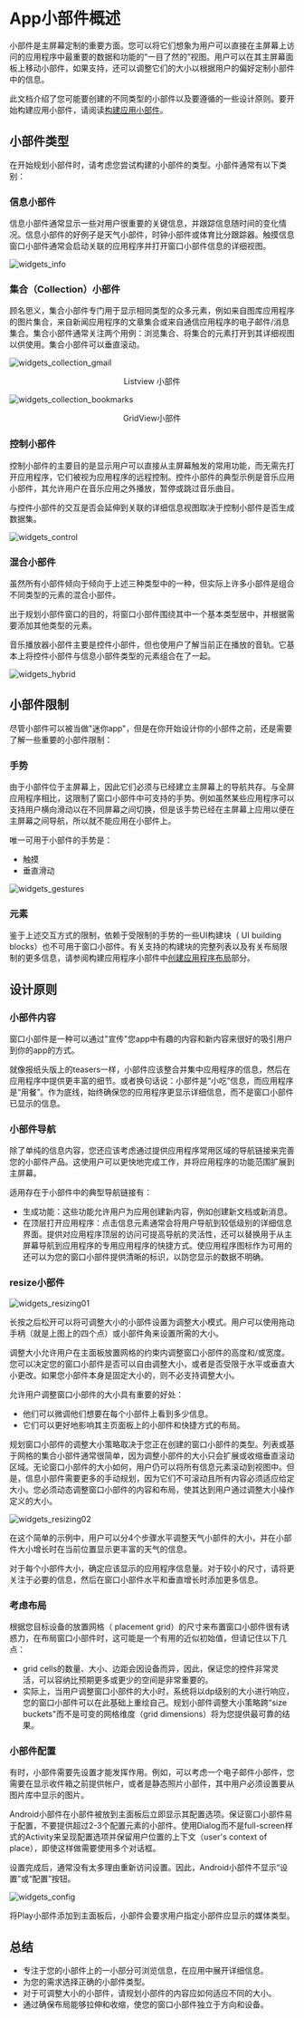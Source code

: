 # App小部件概述

小部件是主屏幕定制的重要方面。您可以将它们想象为用户可以直接在主屏幕上访问的应用程序中最重要的数据和功能的“一目了然的”视图。用户可以在其主屏幕面板上移动小部件，如果支持，还可以调整它们的大小以根据用户的偏好定制小部件中的信息。

此文档介绍了您可能要创建的不同类型的小部件以及要遵循的一些设计原则。要开始构建应用小部件，请阅读[构建应用小部件](./AppWidgets/构建应用小部件.md)。

## 小部件类型

在开始规划小部件时，请考虑您尝试构建的小部件的类型。小部件通常有以下类别：

### 信息小部件

信息小部件通常显示一些对用户很重要的关键信息，并跟踪信息随时间的变化情况。信息小部件的好例子是天气小部件，时钟小部件或体育比分跟踪器。触摸信息窗口小部件通常会启动关联的应用程序并打开窗口小部件信息的详细视图。

![widgets_info](https://ws4.sinaimg.cn/large/006tNc79gy1g1v9w6q8l0j30c704djrj.jpg)

### 集合（Collection）小部件

顾名思义，集合小部件专门用于显示相同类型的众多元素，例如来自图库应用程序的图片集合，来自新闻应用程序的文章集合或来自通信应用程序的电子邮件/消息集合。集合小部件通常关注两个用例：浏览集合、将集合的元素打开到其详细视图以供使用。集合小部件可以垂直滚动。

![widgets_collection_gmail](https://ws3.sinaimg.cn/large/006tNc79gy1g1v9yw6ytmj305306i3yv.jpg)

<center>Listview 小部件</center>

![widgets_collection_bookmarks](https://ws4.sinaimg.cn/large/006tNc79gy1g1v9z3k67nj306w06hdg6.jpg)

<center>GridView小部件</center>

### 控制小部件

控制小部件的主要目的是显示用户可以直接从主屏幕触发的常用功能，而无需先打开应用程序，它们被视为应用程序的远程控制。控件小部件的典型示例是音乐应用小部件，其允许用户在音乐应用之外播放，暂停或跳过音乐曲目。

与控件小部件的交互是否会延伸到关联的详细信息视图取决于控制小部件是否生成数据集。

![widgets_control](https://ws3.sinaimg.cn/large/006tNc79gy1g1vaso6beaj30c7042aa0.jpg)

### 混合小部件

虽然所有小部件倾向于倾向于上述三种类型中的一种，但实际上许多小部件是组合不同类型的元素的混合小部件。

出于规划小部件窗口的目的，将窗口小部件围绕其中一个基本类型居中，并根据需要添加其他类型的元素。

音乐播放器小部件主要是控件小部件，但也使用户了解当前正在播放的音轨。它基本上将控件小部件与信息小部件类型的元素组合在了一起。

![widgets_hybrid](https://ws4.sinaimg.cn/large/006tNc79gy1g1vasukn8kj30c703yq2t.jpg)

## 小部件限制

尽管小部件可以被当做"迷你app"，但是在你开始设计你的小部件之前，还是需要了解一些重要的小部件限制：

### 手势

由于小部件位于主屏幕上，因此它们必须与已经建立主屏幕上的导航共存。与全屏应用程序相比，这限制了窗口小部件中可支持的手势。例如虽然某些应用程序可以支持用户横向滑动以在不同屏幕之间切换，但是该手势已经在主屏幕上应用以便在主屏幕之间导航，所以就不能应用在小部件上。

唯一可用于小部件的手势是：

- 触摸
- 垂直滑动

![widgets_gestures](https://ws1.sinaimg.cn/large/006tNc79gy1g1vb2bg0jlj30gs0ev46g.jpg)

### 元素

鉴于上述交互方式的限制，依赖于受限制的手势的一些UI构建块（ UI building blocks）也不可用于窗口小部件。有关支持的构建块的完整列表以及有关布局限制的更多信息，请参阅构建应用程序小部件中[创建应用程序布局](./构建应用程序小部件.md#Creating-the-App-Widget-Layout)部分。

## <span id="design-guidline">设计原则</span>

### 小部件内容

窗口小部件是一种可以通过"宣传"您app中有趣的内容和新内容来很好的吸引用户到你的app的方式。

就像报纸头版上的teasers一样，小部件应该整合并集中应用程序的信息，然后在应用程序中提供更丰富的细节。或者换句话说：小部件是“小吃”信息，而应用程序是“用餐”。作为底线，始终确保您的应用程序更显示详细信息，而不是窗口小部件已显示的信息。

### 小部件导航

除了单纯的信息内容，您还应该考虑通过提供应用程序常用区域的导航链接来完善您的小部件产品。这使用户可以更快地完成工作，并将应用程序的功能范围扩展到主屏幕。

适用存在于小部件中的典型导航链接有：

- 生成功能：这些功能允许用户为应用创建新内容，例如创建新文档或新消息。
- 在顶层打开应用程序：点击信息元素通常会将用户导航到较低级别的详细信息界面。提供对应用程序顶层的访问可提高导航的灵活性，还可以替换用于从主屏幕导航到应用程序的专用应用程序的快捷方式。使应用程序图标作为可用的还可以为您的窗口小部件提供清晰的标识，以防您显示的数据不明确。

### resize小部件

![widgets_resizing01](https://ws1.sinaimg.cn/large/006tNc79gy1g1vbk94aq0j30fm0c5aha.jpg)

长按之后松开可以将可调整大小的小部件设置为调整大小模式。用户可以使用拖动手柄（就是上图上的四个点）或小部件角来设置所需的大小。

调整大小允许用户在主面板放置网格的约束内调整窗口小部件的高度和/或宽度。您可以决定您的窗口小部件是否可以自由调整大小，或者是否受限于水平或垂直大小更改。如果您小部件本身是固定大小的，则不必支持调整大小。

允许用户调整窗口小部件的大小具有重要的好处：

- 他们可以微调他们想要在每个小部件上看到多少信息。
- 它们可以更好地影响其主页面板上的小部件和快捷方式的布局。

规划窗口小部件的调整大小策略取决于您正在创建的窗口小部件的类型。列表或基于网格的集合小部件通常很简单，因为调整小部件的大小只会扩展或收缩垂直滚动区域。无论窗口小部件的大小如何，用户仍可以将所有信息元素滚动到视图中。但是，信息小部件需要更多的手动规划，因为它们不可滚动且所有内容必须适应给定大小。您必须动态调整窗口小部件的内容和布局，使其达到用户通过调整大小操作定义的大小。

![widgets_resizing02](https://ws1.sinaimg.cn/large/006tNc79gy1g1vbpf8esgj30s902tglj.jpg)

在这个简单的示例中，用户可以分4个步骤水平调整天气小部件的大小，并在小部件大小增长时在当前位置显示更丰富的天气的信息。

对于每个小部件大小，确定应该显示的应用程序信息量。对于较小的尺寸，请将更关注于必要的信息，然后在窗口小部件水平和垂直增长时添加更多信息。

### 考虑布局

根据您目标设备的放置网格（ placement grid）的尺寸来布置窗口小部件很有诱惑力，在布局窗口小部件时，这可能是一个有用的近似初始值，但请记住以下几点：

- grid cells的数量、大小、边距会因设备而异，因此，保证您的控件非常灵活，可以容纳比预期更多或更少的空间是非常重要的。
- 实际上，当用户调整窗口小部件的大小时，系统将以dp级别的大小进行响应，您的窗口小部件可以在此基础上重绘自己。规划小部件调整大小策略跨“size buckets"而不是可变的网格维度（grid dimensions）将为您提供最可靠的结果。

### 小部件配置

有时，小部件需要先设置才能发挥作用。例如，可以考虑一个电子邮件小部件，您需要在显示收件箱之前提供帐户，或者是静态照片小部件，其中用户必须设置要从图片库中显示的图片。

Android小部件在小部件被放到主面板后立即显示其配置选项。保证窗口小部件易于配置，不要提供超过2-3个配置元素的小部件。使用Dialog而不是full-screen样式的Activity来呈现配置选项并保留用户位置的上下文（user's context of place），即使这样做需要使用多个对话框。

设置完成后，通常没有太多理由重新访问设置。因此，Android小部件不显示“设置”或“配置”按钮。

![widgets_config](https://ws4.sinaimg.cn/large/006tNc79gy1g1vc2rmh34j307p06odg9.jpg)

<center>将Play小部件添加到主面板后，小部件会要求用户指定小部件应显示的媒体类型。</center>

## 总结

- 专注于您的小部件上的一小部分可浏览信息，在应用中展开详细信息。
- 为您的需求选择正确的小部件类型。
- 对于可调整大小的小部件，请规划小部件的内容应如何适应不同的大小。
- 通过确保布局能够拉伸和收缩，使您的窗口小部件独立于方向和设备。
